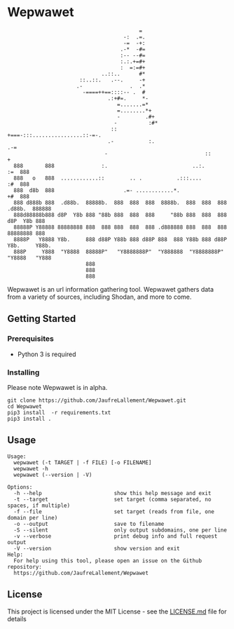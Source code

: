 # Wepwawet

```
                                          =
                                     -:  .=.
                                     -=  -+:
                                    .-*  -#=
                                    :-- --#=
                                    :.:.+=#+
                                    :  =:=#+
                              ..::..      #*
                       ::..::.   .--.     -+
                      .-               .  .*
                        -====++==::::-- .  #
                                .:+#=.     *-
                                   =.......=*
                                   =........*+
                                   -        .#+
                                  -          :#*
                                 ::           +===-:::................::-=-.
                                .-           :.                           .-=
                               -                               ::           +
  888       888               :.                           ..:.             :=  888
  888   o   888  ............::        .. .           .:::....              :#  888
  888  d8b  888                      .=- ............*.                     +#  888
  888 d888b 888  .d88b.  88888b.  888  888  888  8888b.  888  888  888  .d88b.  888888
  888d88888b888 d8P  Y8b 888 "88b 888  888  888     "88b 888  888  888 d8P  Y8b 888
  88888P Y88888 88888888 888  888 888  888  888 .d888888 888  888  888 88888888 888
  8888P   Y8888 Y8b.     888 d88P Y88b 888 d88P 888  888 Y88b 888 d88P Y8b.     Y88b.
  888P     Y888  "Y8888  88888P"   "Y8888888P"  "Y888888  "Y8888888P"   "Y8888   "Y888
                         888
                         888
                         888

```

Wepwawet is an url information gathering tool. Wepwawet gathers data from a variety of sources,
including Shodan, and more to come.

## Getting Started

### Prerequisites

- Python 3 is required

### Installing

Please note Wepwawet is in alpha.

```
git clone https://github.com/JaufreLallement/Wepwawet.git
cd Wepwawet
pip3 install  -r requirements.txt
pip3 install .
```

## Usage

    Usage:
      wepwawet (-t TARGET | -f FILE) [-o FILENAME]
      wepwawet -h
      wepwawet (--version | -V)

    Options:
      -h --help                       show this help message and exit
      -t --target                     set target (comma separated, no spaces, if multiple)
      -f --file                       set target (reads from file, one domain per line)
      -o --output                     save to filename
      -S --silent                     only output subdomains, one per line
      -v --verbose                    print debug info and full request output
      -V --version                    show version and exit
    Help:
      For help using this tool, please open an issue on the Github repository:
      https://github.com/JaufreLallement/Wepwawet
    
    
## License

This project is licensed under the MIT License - see the [LICENSE.md](LICENSE.md) file for details
